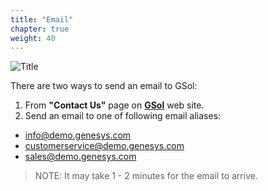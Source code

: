 ```yaml
---
title: "Email"
chapter: true
weight: 40
---
```


![Title](/images/Login.PNG)

There are two ways to send an email to GSol:

1. From **"Contact Us"** page on [**GSol**](https://gsolgc.demo.genesys.com/#contactus) web site.
2. Send an email to one of following email aliases:
- info@demo.genesys.com
- customerservice@demo.genesys.com
- sales@demo.genesys.com 

> NOTE: It may take 1 - 2 minutes for the email to arrive.
